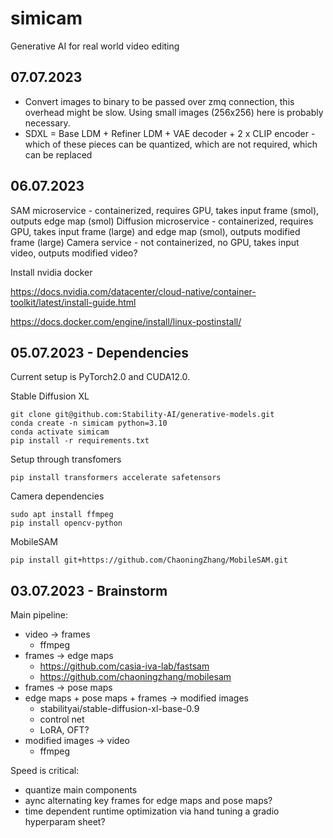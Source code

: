 # simicam

Generative AI for real world video editing


## 07.07.2023

- Convert images to binary to be passed over zmq connection, this overhead might be slow. Using small images (256x256) here is probably necessary.
- SDXL = Base LDM + Refiner LDM + VAE decoder + 2 x CLIP encoder - which of these pieces can be quantized, which are not required, which can be replaced

## 06.07.2023

SAM microservice - containerized, requires GPU, takes input frame (smol), outputs edge map (smol)
Diffusion microservice - containerized, requires GPU, takes input frame (large) and edge map (smol), outputs modified frame (large)
Camera service - not containerized, no GPU, takes input video, outputs modified video?

Install nvidia docker

https://docs.nvidia.com/datacenter/cloud-native/container-toolkit/latest/install-guide.html

https://docs.docker.com/engine/install/linux-postinstall/


## 05.07.2023 - Dependencies

Current setup is PyTorch2.0 and CUDA12.0.

Stable Diffusion XL
```
git clone git@github.com:Stability-AI/generative-models.git
conda create -n simicam python=3.10
conda activate simicam
pip install -r requirements.txt
```

Setup through transfomers

```
pip install transformers accelerate safetensors
```

Camera dependencies

```
sudo apt install ffmpeg
pip install opencv-python
```

MobileSAM

```
pip install git+https://github.com/ChaoningZhang/MobileSAM.git
```

## 03.07.2023 - Brainstorm

Main pipeline:
- video -> frames
  - ffmpeg
- frames -> edge maps
  - https://github.com/casia-iva-lab/fastsam
  - https://github.com/chaoningzhang/mobilesam
- frames -> pose maps
- edge maps + pose maps + frames -> modified images
  - stabilityai/stable-diffusion-xl-base-0.9
  - control net
  - LoRA, OFT?
- modified images -> video
  - ffmpeg

Speed is critical:
- quantize main components
- aync alternating key frames for edge maps and pose maps?
- time dependent runtime optimization via hand tuning a gradio hyperparam sheet?
